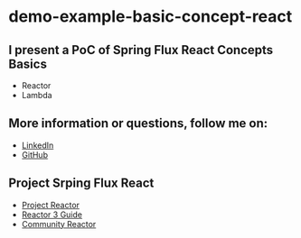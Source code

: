 # demo-example-basic-concept-react

## I present a PoC of Spring Flux React Concepts Basics
- Reactor
- Lambda

## More information or questions, follow me on:

- [LinkedIn](https://www.linkedin.com/in/jrojast/)
- [GitHub](https://github.com/jhonatanrojasterrones)

## Project Srping Flux React

- [Project Reactor](https://projectreactor.io/)
- [Reactor 3 Guide](https://projectreactor.io/docs/core/release/reference/)
- [Community Reactor](https://gitter.im/reactor/reactor)
